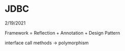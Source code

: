 # JDBC


2/19/2021

Framework = Reflection + Annotation + Design Pattern

interface call methods -> polymorphism
